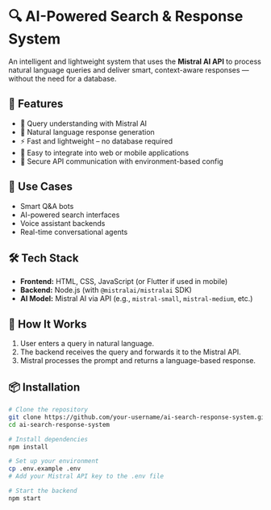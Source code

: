 # 🔍 AI-Powered Search & Response System

An intelligent and lightweight system that uses the **Mistral AI API** to process natural language queries and deliver smart, context-aware responses — without the need for a database.

## 🚀 Features

- 🤖 Query understanding with Mistral AI
- 💬 Natural language response generation
- ⚡ Fast and lightweight – no database required
- 🔌 Easy to integrate into web or mobile applications
- 🔐 Secure API communication with environment-based config

## 📌 Use Cases

- Smart Q&A bots
- AI-powered search interfaces
- Voice assistant backends
- Real-time conversational agents

## 🛠️ Tech Stack

- **Frontend:** HTML, CSS, JavaScript (or Flutter if used in mobile)
- **Backend:** Node.js (with `@mistralai/mistralai` SDK)
- **AI Model:** Mistral AI via API (e.g., `mistral-small`, `mistral-medium`, etc.)

## 🧪 How It Works

1. User enters a query in natural language.
2. The backend receives the query and forwards it to the Mistral API.
3. Mistral processes the prompt and returns a language-based response.

## 📦 Installation

```bash
# Clone the repository
git clone https://github.com/your-username/ai-search-response-system.git
cd ai-search-response-system

# Install dependencies
npm install

# Set up your environment
cp .env.example .env
# Add your Mistral API key to the .env file

# Start the backend
npm start
